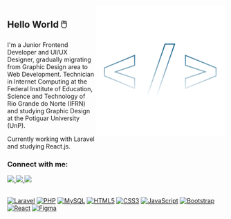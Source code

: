 <img src="logo.svg" width="300px" min-width="300px" max-width="300px" align="right" alt="Logo">

<h2>Hello World 🖱️</h2>

<p>I'm a Junior Frontend Developer and UI/UX Designer, gradually migrating from Graphic Design area to Web Development. Technician in Internet Computing at the Federal Institute of Education, Science and Technology of Rio Grande do Norte (IFRN) and studying Graphic Design at the Potiguar University (UnP).</p>

<p>Currently working with Laravel and studying React.js.</p>

<h3>Connect with me:</h3> 

<div align="left">
  <a href="https://www.instagram.com/pedrolucaslco/" target="_blank" alt="Instagram">
    <img src="https://img.shields.io/badge/-Instagram-075985?style=for-the-badge&logo=Instagram&logoColor=FFF"/>
  </a>
  
  <a href="https://www.linkedin.com/in/pedrolucaslcosta" alt="Linkedin">
    <img src="https://img.shields.io/badge/-Linkedin-075985?style=for-the-badge&logo=Linkedin&logoColor=FFF"/>
  </a>
  
  <a href="http://www.twitter.com/pedrolucaslco" alt="Twitter">
    <img src="https://img.shields.io/badge/-Twitter-075985?style=for-the-badge&logo=Twitter&logoColor=FFF"/>
  </a>
</div>
<br>
<p align="left">
<a href="https://laravel.com/" target="_blank" rel="noreferrer"><img src="https://raw.githubusercontent.com/danielcranney/readme-generator/main/public/icons/skills/laravel-colored.svg" width="24" height="24" alt="Laravel" /></a>
<a href="https://www.php.net/" target="_blank" rel="noreferrer"><img src="https://raw.githubusercontent.com/danielcranney/readme-generator/main/public/icons/skills/php-colored.svg" width="24" height="24" alt="PHP" /></a>
<a href="https://www.mysql.com/" target="_blank" rel="noreferrer"><img src="https://raw.githubusercontent.com/danielcranney/readme-generator/main/public/icons/skills/mysql-colored.svg" width="24" height="24" alt="MySQL" /></a>
<a href="https://developer.mozilla.org/en-US/docs/Glossary/HTML5" target="_blank" rel="noreferrer"><img src="https://raw.githubusercontent.com/danielcranney/readme-generator/main/public/icons/skills/html5-colored.svg" width="24" height="24" alt="HTML5" /></a>
<a href="https://www.w3.org/TR/CSS/#css" target="_blank" rel="noreferrer"><img src="https://raw.githubusercontent.com/danielcranney/readme-generator/main/public/icons/skills/css3-colored.svg" width="24" height="24" alt="CSS3" /></a> 
<a href="https://developer.mozilla.org/en-US/docs/Web/JavaScript" target="_blank" rel="noreferrer"><img src="https://raw.githubusercontent.com/danielcranney/readme-generator/main/public/icons/skills/javascript-colored.svg" width="24" height="24" alt="JavaScript" /></a>
<a href="https://getbootstrap.com/" target="_blank" rel="noreferrer"><img src="https://raw.githubusercontent.com/danielcranney/readme-generator/main/public/icons/skills/bootstrap-colored.svg" width="24" height="24" alt="Bootstrap" /></a>
<a href="https://reactjs.org/" target="_blank" rel="noreferrer"><img src="https://raw.githubusercontent.com/danielcranney/readme-generator/main/public/icons/skills/react-colored.svg" width="24" height="24" alt="React" /></a>
<a href="https://www.figma.com/" target="_blank" rel="noreferrer"><img src="https://raw.githubusercontent.com/danielcranney/readme-generator/main/public/icons/skills/figma-colored.svg" width="24" height="24" alt="Figma" /></a>
</p>
